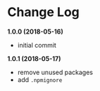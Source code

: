# Change Log

__1.0.0 (2018-05-16)__
- initial commit

__1.0.1 (2018-05-17)__
- remove unused packages
- add `.npmignore`
